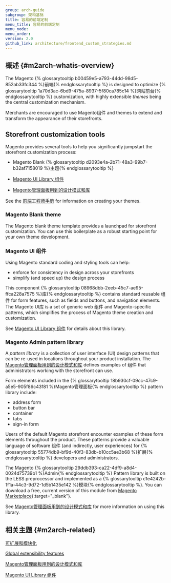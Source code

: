 ```yaml
---
group: arch-guide
subgroup: 架构基础
title: 容易的前端定制
menu_title: 容易的前端定制
menu_node:
menu_order:
version: 2.0
github_link: architecture/frontend_custom_strategies.md
---
```


## 概述 {#m2arch-whatis-overview}

The Magento {% glossarytooltip b00459e5-a793-44dd-98d5-852ab33fc344 %}前端{% endglossarytooltip %} is designed to optimize {% glossarytooltip 1a70d3ac-6bd9-475a-8937-5f80ca785c14 %}网站前台{% endglossarytooltip %} customization, with highly extensible <i>themes</i> being the central customization mechanism.

Merchants are encouraged to use Magento组件 and themes to extend and transform the appearance of their storefronts.

## Storefront customization tools

Magento provides several tools to help you significantly jumpstart the storefront customization process:

* Magento Blank {% glossarytooltip d2093e4a-2b71-48a3-99b7-b32af7158019 %}主题{% endglossarytooltip %}

* <a href="{{ page.baseurl }}/ui-components/ui-component.html">Magento UI Library 组件</a>

* <a href="{{ page.baseurl }}/pattern-library/bk-pattern.html">Magento管理面板用到的设计模式和库</a>

See the <a href="{{ page.baseurl }}/frontend-dev-guide/bk-frontend-dev-guide.html">前端工程师手册</a> for information on creating your themes.

### Magento Blank theme

The Magento blank theme template provides a launchpad for storefront customization. You can use this boilerplate as a robust starting point for your own theme development.

### Magento UI 组件
Using Magento standard coding and styling tools can help:

* enforce for consistency in design across your storefronts
* simplify (and speed up) the design process

This component {% glossarytooltip 08968dbb-2eeb-45c7-ae95-ffca228a7575 %}库{% endglossarytooltip %} contains standard reusable 组件 for form features, such as fields and buttons, and navigation elements. The Magento UI库 is a set of generic web 组件 and Magento-specific patterns, which simplifies the process of Magento theme creation and customization.

See <a href="{{ page.baseurl }}/ui-components/ui-component.html">Magento UI Library 组件</a> for details about this library.

### Magento Admin pattern library

A <i>pattern library</i> is a collection of user interface (UI) design patterns that can be re-used in locations throughout your product installation. The <a href="{{ page.baseurl }}/pattern-library/bk-pattern.html">Magento管理面板用到的设计模式和库</a> defines examples of 组件 that administrators working with the storefront can use.

Form elements included in the {% glossarytooltip 18b930cf-09cc-47c9-a5e5-905f86c43f81 %}Magento管理面板{% endglossarytooltip %} pattern library include:

* address form
* button bar
* container
* tabs
* sign-in form

Users of the default Magento storefront encounter examples of these form elements throughout the product. These patterns provide a valuable language of software 组件 (and indirectly, user experiences) for {% glossarytooltip 55774db9-bf9d-40f3-83db-b10cc5ae3b68 %}扩展{% endglossarytooltip %} developers and administrators.

The Magento {% glossarytooltip 29ddb393-ca22-4df9-a8d4-0024d75739b1 %}Admin{% endglossarytooltip %} Pattern library is built on the LESS preprocessor and implemented as a {% glossarytooltip c1e4242b-1f1a-44c3-9d72-1d5b1435e142 %}模块{% endglossarytooltip %}. You can download a free, current version of this module from [Magento Marketplace](https://marketplace.magento.com/){:target="_blank"}.

See <a href="{{ page.baseurl }}/pattern-library/bk-pattern.html">Magento管理面板用到的设计模式和库</a> for more information on using this library.

## 相关主题 {#m2arch-related}

<a href="{{ page.baseurl }}/architecture/extensibility.html">可扩展和模块化</a>

<a href="{{ page.baseurl }}/architecture/global_extensibility_features.html">Global extensibility features</a>

<a href="{{ page.baseurl }}/pattern-library/bk-pattern.html">Magento管理面板用到的设计模式和库</a>

<a href="{{ page.baseurl }}/ui-components/ui-component.html">Magento UI Library 组件</a>
